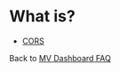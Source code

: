 # What is?

<PageHeader />

* [CORS](./cors/README.md)  

Back to [MV Dashboard FAQ](./../README.md)

<PageFooter />
  